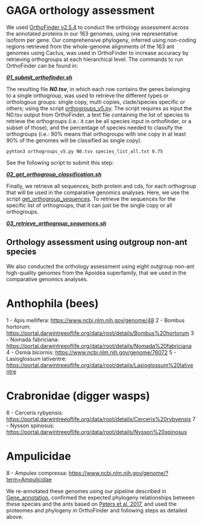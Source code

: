 # GAGA orthology assessment

We used [OrthoFinder v2.5.4](https://github.com/davidemms/OrthoFinder) to conduct the orthology assessment across the annotated proteins in our 163 genomes, using one representative isoform per gene. Our comprehensive phylogeny, inferred using non-coding regions retrieved from the whole-genome alignments of the 163 ant genomes using Cactus, was used in OrthoFinder to increase accuracy by retrieving orthogroups at each hierarchical level. The commands to run OrthoFinder can be found in:

***[01_submit_orthofinder.sh](01_submit_orthofinder.sh)***


The resulting file ***N0.tsv***, in which each row contains the genes belonging to a single orthogroup, was used to retrieve the different types or orthologous groups: single copy, multi copies, clade/species specific or others; using the script [orthogroups_v5.py](orthogroups_v5.py).
The script requires as input the N0.tsv output from OrthoFinder, a text file containing the list of species to retrieve the orthogroups (i.e.: it can be all species input in orthofinder, or a subset of those), and the percentage of species needed to classify the orthogroups (i.e.: 90% means that orthogroups with one copy in at least 90% of the genomes will be classified as single copy).
```
pyhton3 orthogroups_v5.py N0.tsv species_list_all.txt 0.75
```
See the following script to submit this step:

***[02_get_orthogroup_classification.sh](02_get_orthogroup_classification.sh)***


Finally, we retrieve all sequences, both protein and cds, for each orthogroup that will be used in the comparative genomics analyses. Here, we use the script [get_orthogroup_sequences](). To retrieve the sequences for the specific list of orthogroups, that it can just be the single copy or all orthogroups. 

***[03_retrieve_orthogroup_sequences.sh](03_retrieve_orthogroup_sequences.sh)***




## Orthology assessment using outgroup non-ant species

We also conducted the orthology assessment using eight outgroup non-ant high-quality genomes from the Apoidea superfamily, that we used in the comparative genomics analyses. 

# Anthophila (bees)
1 - Apis mellifera: https://www.ncbi.nlm.nih.gov/genome/48
2 - Bombus hortorum: https://portal.darwintreeoflife.org/data/root/details/Bombus%20hortorum
3 - Nomada fabriciana: https://portal.darwintreeoflife.org/data/root/details/Nomada%20fabriciana
4 - Osmia bicornis: https://www.ncbi.nlm.nih.gov/genome/76072
5 - Lasioglossum lativentre: https://portal.darwintreeoflife.org/data/root/details/Lasioglossum%20lativentre 

# Crabronidae (digger wasps)
6 - Cerceris rybyensis: https://portal.darwintreeoflife.org/data/root/details/Cerceris%20rybyensis
7 - Nysson spinosus: https://portal.darwintreeoflife.org/data/root/details/Nysson%20spinosus

# Ampulicidae
8 - Ampulex compressa: https://www.ncbi.nlm.nih.gov/genome/?term=Ampulicidae


We re-annotated these genomes using our pipeline described in [Gene_annotation](../../03_Gene_annotation), confirmed the expected phylogeny relationships between these species and the ants based on [Peters et al. 2017](http://dx.doi.org/10.1016/j.cub.2017.01.027), and used the proteomes and phylogeny in OrthoFinder and following steps as detailed above. 






